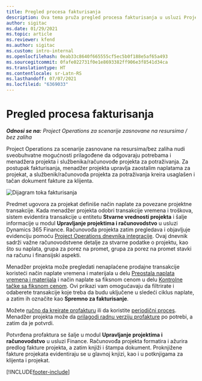 ```yaml
---
title: Pregled procesa fakturisanja
description: Ova tema pruža pregled procesa fakturisanja u usluzi Project Operations za scenarije zasnovane na resursima/bez zaliha.
author: sigitac
ms.date: 01/29/2021
ms.topic: article
ms.reviewer: kfend
ms.author: sigitac
ms.custom: intro-internal
ms.openlocfilehash: 0eab33c8640f665555cf5ec5b0f188e5af65a493
ms.sourcegitcommit: 0fafe022731f0e1e8693382ff906e3f8541d34ca
ms.translationtype: HT
ms.contentlocale: sr-Latn-RS
ms.lasthandoff: 07/07/2021
ms.locfileid: "6369033"
---
```

# <a name="invoicing-process-overview"></a>Pregled procesa fakturisanja

_**Odnosi se na:** Project Operations za scenarije zasnovane na resursima / bez zaliha_

Project Operations za scenarije zasnovane na resursima/bez zaliha nudi sveobuhvatne mogućnosti prilagođene da odgovaraju potrebama i menadžera projekta i službenika/računovođe projekta za potraživanja. Za postupak fakturisanja, menadžer projekta upravlja zaostalim naplatama za projekat, a službenik/računovođa projekta za potraživanja kreira usaglašen i tačan dokument fakture za klijenta.

![Dijagram toka fakturisanja](./media/invoicing-flow.png)

Predmet ugovora za projekat definiše način naplate za povezane projektne transakcije. Kada menadžer projekta odobri transakcije vremena i troškova, sistem evidentira transakcije u entitetu **Stvarne vrednosti projekta** i šalje informacije u modul **Upravljanje projektima i računovodstvo** u usluzi Dynamics 365 Finance. Računovođa projekta zatim pregledava i objavljuje evidenciju pomoću [Project Operations dnevnika integracije](../project-accounting/project-operations-integration-journal.md). Ovaj dnevnik sadrži važne računovodstvene detalje za stvarne podatke o projektu, kao što su naplata, grupa za porez na promet, grupa za porez na promet stavki na računu i finansijski aspekti.

Menadžer projekta može pregledati nenaplaćene prodajne transakcije koristeći način naplate vremena i materijala u delu [Preostala naplata vremena i materijala](../proforma-invoicing/manage-billing-backlog.md#time-and-material-billing-backlog) i način naplate sa fiksnom cenom u delu [Kontrolne tačke sa fiksnom cenom](../proforma-invoicing/manage-billing-backlog.md#fixed-price-milestones). Ovi prikazi vam omogućavaju da filtrirate i odaberete transakcije koje treba da budu uključene u sledeći ciklus naplate, a zatim ih označite kao **Spremno za fakturisanje**.

Možete [ručno da kreirate profakturu](../proforma-invoicing/create-manual-proforma-invoice.md) ili da koristite [periodični proces](../proforma-invoicing/configure-automated-invoice-creation.md). Menadžer projekta može da [prilagodi radnu verziju profakture](../proforma-invoicing/manage-proforma-invoice.md) po potrebi, a zatim da je potvrdi.

Potvrđena profaktura se šalje u modul **Upravljanje projektima i računovodstvo** u usluzi Finance. Računovođa projekta formatira i ažurira predlog fakture projekta, a zatim knjiži i štampa dokument. Proknjižene fakture projekata evidentiraju se u glavnoj knjizi, kao i u potknjigama za klijenta i projekat.


[!INCLUDE[footer-include](../includes/footer-banner.md)]